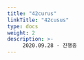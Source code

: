 ```yaml
---
title: "42curus"
linkTitle: "42cusus"
type: docs
weight: 2
description: >-
     2020.09.28 - 진행중
---
```

